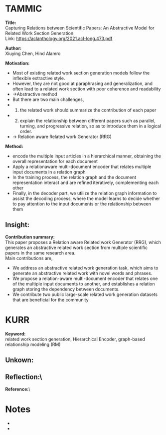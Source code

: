 # TAMMIC
**Title:**\
Capturing Relations between Scientific Papers: An Abstractive Model for Related Work Section Generation\
Link: https://aclanthology.org/2021.acl-long.473.pdf

**Author:**\
Xiuying Chen, Hind Alamro

**Motivation:**
- Most of existing related work section generation models follow the inflexible extractive style.
- However, they are not good at paraphrasing and generalization, and often lead to a related work section with poor coherence and readability
- →Abstractive method
- But there are two main challenges,
- 1. the related work should summarize the contribution of each paper
- 2. explain the relationship between different papers such as parallel, turning, and progressive relation, so as to introduce them in a logical order.
- → Relation aware Related work Generator (RRG)

**Method:**
- encode the multiple input articles in a hierarchical manner, obtaining the overall representation for each document
- Apply a relationaware multi-document encoder that relates multiple input documents in a relation graph
- In the training process, the relation graph and the document representation interact and are refined iteratively, complementing each other
- Finally, in the decoder part, we utilize the relation graph information to assist the decoding process, where the model learns to decide whether to pay attention to the input documents or the relationship between them

**Insight:**
- 

**Contribution summary:**\
This paper proposes a Relation aware Related work Generator (RRG), which generates an abstractive related work section from multiple scientific papers in the same research area. \
Main contributions are,
- We address an abstractive related work generation task, which aims to generate an abstractive related work with novel words and phrases.
- We propose a relation-aware multi-document encoder that relates one of the multiple input documents to another, and establishes a relation graph storing the dependency between documents.
- We contribute two public large-scale related work generation datasets that are beneficial for the community

# KURR
**Keyword:**\
related work section generation, Hierarchical Encoder, graph-based relationship modeling (RM)

**Unkown:**
- 

**Reflection:**\
- 

**Reference:**\


# Notes
- 
- 
